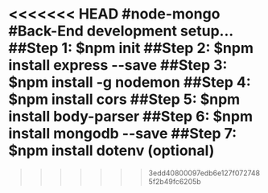 <<<<<<< HEAD
#node-mongo
#Back-End development setup...
##Step 1: $npm init
##Step 2: $npm install express --save
##Step 3: $npm install -g nodemon
##Step 4: $npm install cors
##Step 5: $npm install body-parser
##Step 6: $npm install mongodb --save
##Step 7: $npm install dotenv (optional)
=======

>>>>>>> 3edd40800097edb6e127f0727485f2b49fc6205b
